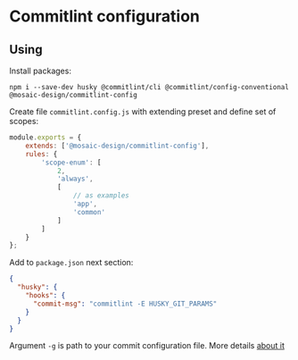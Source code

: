 # Commitlint configuration

## Using

Install packages:

```shell
npm i --save-dev husky @commitlint/cli @commitlint/config-conventional @mosaic-design/commitlint-config
```

Create file `commitlint.config.js` with extending preset and define set of scopes:
```javascript
module.exports = {
    extends: ['@mosaic-design/commitlint-config'],
    rules: {
        'scope-enum': [ 
            2,
            'always',
            [
                // as examples
                'app', 
                'common'
            ]
        ]
    }
};
```

Add to `package.json` next section:
```json
{
  "husky": {
    "hooks": {
      "commit-msg": "commitlint -E HUSKY_GIT_PARAMS"
    }  
  }
}
```
Argument `-g` is path to your commit configuration file. More details [about it](http://marionebl.github.io/commitlint/#/reference-cli)
